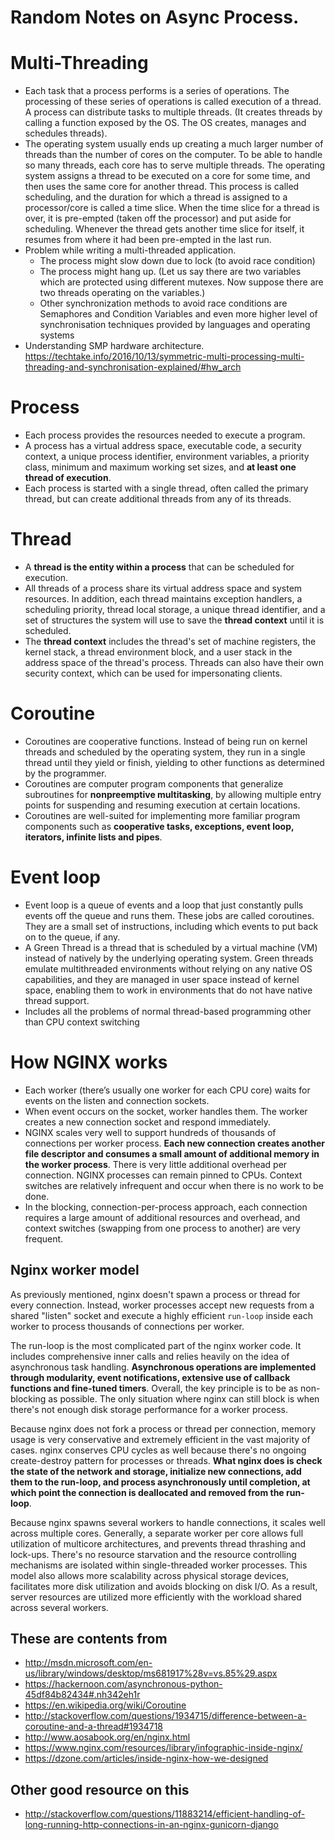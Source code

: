 # Random Notes on Async Process.

# Multi-Threading
- Each task that a process performs is a series of operations. The processing of these series of operations is called execution of a thread. A process can distribute tasks to multiple threads. (It creates threads by calling a function exposed by the OS. The OS creates, manages and schedules threads). 
- The operating system usually ends up creating a much larger number of threads than the number of cores on the computer. To be able to handle so many threads, each core has to serve multiple threads. The operating system assigns a thread to be executed on a core for some time, and then uses the same core for another thread. This process is called scheduling, and the duration for which a thread is assigned to a processor/core is called a time slice. When the time slice for a thread is over, it is pre-empted (taken off the processor) and put aside for scheduling. Whenever the thread gets another time slice for itself, it resumes from where it had been pre-empted in the last run.
- Problem while writing a multi-threaded application.
    -   The process might slow down due to lock (to avoid race condition)
    -   The process might hang up. (Let us say there are two variables which are protected using different mutexes. Now suppose there are two threads operating on the variables.)
    -   Other synchronization methods to avoid race conditions are Semaphores and Condition Variables and even more higher level of synchronisation techniques provided by languages and operating systems
- Understanding SMP hardware architecture. https://techtake.info/2016/10/13/symmetric-multi-processing-multi-threading-and-synchronisation-explained/#hw_arch

# Process
- Each process provides the resources needed to execute a program.
- A process has a virtual address space, executable code, a security context, a unique process identifier, environment variables, a priority class, minimum and maximum working set sizes, and **at least one thread of execution**.
- Each process is started with a single thread, often called the primary thread, but can create additional threads from any of its threads.

# Thread
- A **thread is the entity within a process** that can be scheduled for execution.
- All threads of a process share its virtual address space and system resources. In addition, each thread maintains exception handlers, a scheduling priority, thread local storage, a unique thread identifier, and a set of structures the system will use to save the **thread context** until it is scheduled.
- The **thread context** includes the thread's set of machine registers, the kernel stack, a thread environment block, and a user stack in the address space of the thread's process. Threads can also have their own security context, which can be used for impersonating clients.

# Coroutine
- Coroutines are cooperative functions. Instead of being run on kernel threads and scheduled by the operating system, they run in a single thread until they yield or finish, yielding to other functions as determined by the programmer.
- Coroutines are computer program components that generalize subroutines for **nonpreemptive multitasking**, by allowing multiple entry points for suspending and resuming execution at certain locations.
- Coroutines are well-suited for implementing more familiar program components such as **cooperative tasks, exceptions, event loop, iterators, infinite lists and pipes**.

# Event loop
- Event loop is a queue of events and a loop that just constantly pulls events off the queue and runs them. These jobs are called coroutines. They are a small set of instructions, including which events to put back on to the queue, if any.
- A Green Thread is a thread that is scheduled by a virtual machine (VM) instead of natively by the underlying operating system. Green threads emulate multithreaded environments without relying on any native OS capabilities, and they are managed in user space instead of kernel space, enabling them to work in environments that do not have native thread support.
- Includes all the problems of normal thread-based programming other than CPU context switching

# How NGINX works
- Each worker (there’s usually one worker for each CPU core)  waits for events on the listen and connection sockets.
-  When event occurs on the socket, worker handles them. The worker creates a new connection socket and respond immediately.
-  NGINX scales very well to support hundreds of thousands of connections per worker process. **Each new connection creates another file descriptor and consumes a small amount of additional memory in the worker process**. There is very little additional overhead per connection. NGINX processes can remain pinned to CPUs. Context switches are relatively infrequent and occur when there is no work to be done.
-   In the blocking, connection-per-process approach, each connection requires a large amount of additional resources and overhead, and context switches (swapping from one process to another) are very frequent.

## Nginx worker model
As previously mentioned, nginx doesn't spawn a process or thread for every connection. Instead, worker processes accept new requests from a shared "listen" socket and execute a highly efficient `run-loop` inside each worker to process thousands of connections per worker. 

The run-loop is the most complicated part of the nginx worker code. It includes comprehensive inner calls and relies heavily on the idea of asynchronous task handling. **Asynchronous operations are implemented through modularity, event notifications, extensive use of callback functions and fine-tuned timers**. Overall, the key principle is to be as non-blocking as possible. The only situation where nginx can still block is when there's not enough disk storage performance for a worker process.

Because nginx does not fork a process or thread per connection, memory usage is very conservative and extremely efficient in the vast majority of cases. nginx conserves CPU cycles as well because there's no ongoing create-destroy pattern for processes or threads. **What nginx does is check the state of the network and storage, initialize new connections, add them to the run-loop, and process asynchronously until completion, at which point the connection is deallocated and removed from the run-loop**.

Because nginx spawns several workers to handle connections, it scales well across multiple cores. Generally, a separate worker per core allows full utilization of multicore architectures, and prevents thread thrashing and lock-ups. There's no resource starvation and the resource controlling mechanisms are isolated within single-threaded worker processes. This model also allows more scalability across physical storage devices, facilitates more disk utilization and avoids blocking on disk I/O. As a result, server resources are utilized more efficiently with the workload shared across several workers.


## These are contents from
- http://msdn.microsoft.com/en-us/library/windows/desktop/ms681917%28v=vs.85%29.aspx
- https://hackernoon.com/asynchronous-python-45df84b82434#.nh342eh1r
- https://en.wikipedia.org/wiki/Coroutine
- http://stackoverflow.com/questions/1934715/difference-between-a-coroutine-and-a-thread#1934718
- http://www.aosabook.org/en/nginx.html
- https://www.nginx.com/resources/library/infographic-inside-nginx/
- https://dzone.com/articles/inside-nginx-how-we-designed

## Other good resource on this
- http://stackoverflow.com/questions/11883214/efficient-handling-of-long-running-http-connections-in-an-nginx-gunicorn-django
